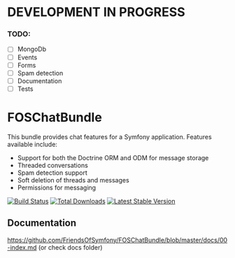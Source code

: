 DEVELOPMENT IN PROGRESS
================
### TODO:
- [ ] MongoDb
- [ ] Events
- [ ] Forms
- [ ] Spam detection
- [ ] Documentation
- [ ] Tests

##


FOSChatBundle
================

This bundle provides chat features for a Symfony application. Features available include:

- Support for both the Doctrine ORM and ODM for message storage
- Threaded conversations
- Spam detection support
- Soft deletion of threads and messages
- Permissions for messaging

[![Build Status](https://travis-ci.org/FriendsOfSymfony/FOSChatBundle.png?branch=master)](https://travis-ci.org/FriendsOfSymfony/FOSChatBundle) [![Total Downloads](https://poser.pugx.org/FriendsOfSymfony/chat-bundle/downloads.png)](https://packagist.org/packages/FriendsOfSymfony/chat-bundle) [![Latest Stable Version](https://poser.pugx.org/FriendsOfSymfony/chat-bundle/v/stable.png)](https://packagist.org/packages/FriendsOfSymfony/chat-bundle)

Documentation
-------------

https://github.com/FriendsOfSymfony/FOSChatBundle/blob/master/docs/00-index.md (or check docs folder)
